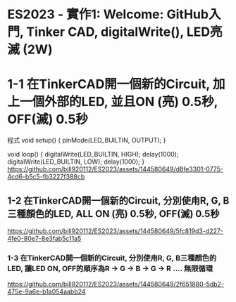 # ES2023 - 實作1: Welcome: GitHub入門, Tinker CAD, digitalWrite(), LED亮滅 (2W) 

# 1-1 在TinkerCAD開一個新的Circuit, 加上一個外部的LED, 並且ON (亮) 0.5秒, OFF(滅) 0.5秒
程式
void setup()
{
  pinMode(LED_BUILTIN, OUTPUT);
}

void loop()
{
  digitalWrite(LED_BUILTIN, HIGH);
  delay(1000); 
  digitalWrite(LED_BUILTIN, LOW);
  delay(1000); 
}
https://github.com/bill920112/ES2023/assets/144580649/d8fe3301-0775-4cd6-b5c5-fb3227f388cb

## 1-2 在TinkerCAD開一個新的Circuit, 分別使甪R, G, B三種顏色的LED, ALL ON (亮) 0.5秒, OFF(滅) 0.5秒

https://github.com/bill920112/ES2023/assets/144580649/5fc819d3-d227-4fe0-80e7-8e3fab5c11a5

### 1-3 在TinkerCAD開一個新的Circuit, 分別使甪R, G, B三種顏色的LED, 讓LED ON, OFF的順序為R → G → B → G → R .... 無限循環

https://github.com/bill920112/ES2023/assets/144580649/2f651880-5db2-475e-9a6e-b1a054aabb24
